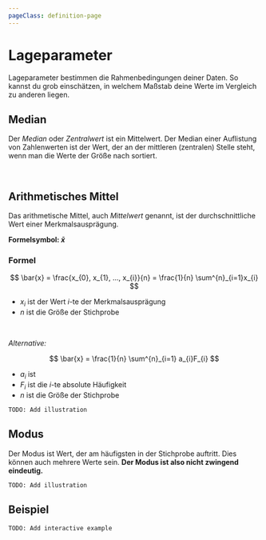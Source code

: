 ```yaml
---
pageClass: definition-page
---
```


# Lageparameter

Lageparameter bestimmen die Rahmenbedingungen deiner Daten. So kannst du grob einschätzen, in welchem Maßstab deine Werte im Vergleich zu anderen liegen.

## Median

Der *Median* oder *Zentralwert* ist ein Mittelwert. Der Median einer Auflistung von Zahlenwerten ist der Wert, der an der mittleren (zentralen) Stelle steht, wenn man die Werte der Größe nach sortiert.

<median :values="[1, 2, 3, 4, 5]" show-controls />
<br />

## Arithmetisches Mittel

Das arithmetische Mittel, auch *Mittelwert* genannt, ist der durchschnittliche Wert einer Merkmalsausprägung.

**Formelsymbol: $\bar{x}$**

### Formel

$$
    \bar{x} = \frac{x_{0}, x_{1}, ..., x_{i}}{n} = \frac{1}{n} \sum^{n}_{i=1}x_{i}
$$

- $x_{i}$ ist der Wert $i$-te der Merkmalsausprägung
- $n$ ist die Größe der Stichprobe

<br />

*Alternative:*

$$
    \bar{x} = \frac{1}{n} \sum^{n}_{i=1} a_{i}F_{i}
$$

- $a_{i}$ ist 
- $F_{i}$ ist die $i$-te absolute Häufigkeit
- $n$ ist die Größe der Stichprobe

`TODO: Add illustration`

## Modus

Der Modus ist Wert, der am häufigsten in der Stichprobe auftritt. Dies können auch mehrere Werte sein. **Der Modus ist also nicht zwingend eindeutig.**

`TODO: Add illustration`

## Beispiel

`TODO: Add interactive example`